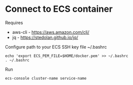 Connect to ECS container
==

Requires
- aws-cli - https://aws.amazon.com/cli/
- jq - https://stedolan.github.io/jq/

Configure path to your ECS SSH key file ~/.bashrc

    echo 'export ECS_PEM_FILE=$HOME/docker.pem' >> ~/.bashrc
    . ~/.bashrc
    
Run

    ecs-console cluster-name service-name
